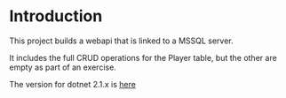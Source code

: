 # Introduction

This project builds a webapi that is linked to a MSSQL server.

It includes the full CRUD operations for the Player table, but the other are empty as part of an exercise.

The version for dotnet 2.1.x is [here](/dotnet_core/SQLSVR_WEBAPI/dotnet-2.1.x/01-project-setup)